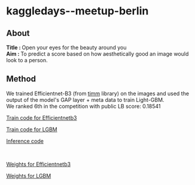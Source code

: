 # kaggledays--meetup-berlin

## About
<b>Title : </b> Open your eyes for the beauty around you
<br>
<b>Aim : </b> To predict a score based on how aesthetically good an image would look to a person.

## Method

We trained Efficientnet-B3 (from [timm](https://github.com/rwightman/pytorch-image-models) library) on the images and used the output of the model's GAP layer + meta data to train Light-GBM. <br>
We ranked 6th in the competition with public LB score: 0.18541

[Train code for Efficientnetb3](b3_training.ipynb)

[Train code for LGBM](lgb_training_b3)

[Inference code](lgb-inf-b3)


</br>


[Weights for Efficientnetb3](https://www.kaggle.com/datasets/darkravager/tf-efficientnet-b3-ns)

[Weights for LGBM](https://www.kaggle.com/datasets/sakshamaggarwal/lgbm-kaggle)




